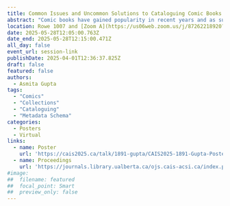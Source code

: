 ```yaml
---
title: Common Issues and Uncommon Solutions to Cataloguing Comic Books in Libraries
abstract: "Comic books have gained popularity in recent years and as such libraries (academic or public) have been making efforts to maintain comic book collection to serve the patron needs. Since comic books are different than traditional resources in nature, cataloguing them have been a pain for most librarians. This paper aims to highlight the common issues faced by libraries in cataloguing comics because of a lack standardized metadata schema and explores a variety of solutions/projects proposed in effort to organize and maintain the collection in brief with the care it deserves."
location: Rowe 1007 and [Zoom A](https://us06web.zoom.us/j/87262218920?pwd=5ioya8nZ6CaAVAsMQuMeC8MpMrUzjG.1)
date: 2025-05-28T12:05:00.763Z
date_end: 2025-05-28T12:15:00.471Z
all_day: false
event_url: session-link
publishDate: 2025-04-01T12:36:37.825Z
draft: false
featured: false
authors:
  - Asmita Gupta
tags:
  - "Comics"
  - "Collections"
  - "Cataloguing"
  - "Metadata Schema"
categories:
  - Posters
  - Virtual
links:
  - name: Poster
    url: 'https://cais2025.ca/talk/1891-gupta/CAIS2025-1891-Gupta-Poster.pdf'
  - name: Proceedings
    url: 'https://journals.library.ualberta.ca/ojs.cais-acsi.ca/index.php/cais-asci/article/view/1891'
#image:
##  filename: featured
##  focal_point: Smart
##  preview_only: false
---
```

